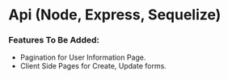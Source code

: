 # Api (Node, Express, Sequelize)

### Features To Be Added:

- Pagination for User Information Page.
- Client Side Pages for Create, Update forms.
